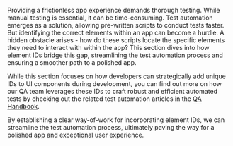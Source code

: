 
Providing a frictionless app experience demands thorough testing. While manual testing is essential, it can be time-consuming. Test automation emerges as a solution, allowing pre-written scripts to conduct tests faster. But identifying the correct elements within an app can become a hurdle. A hidden obstacle arises - how do these scripts locate the specific elements they need to interact with within the app? This section dives into how element IDs bridge this gap, streamlining the test automation process and ensuring a smoother path to a polished app. 

While this section focuses on how developers can strategically add unique IDs to UI components during development, you can find out more on how our QA team leverages these IDs to craft robust and efficient automated tests by checking out the related test automation articles in the [QA Handbook](https://infinum.com/handbook/qa/automation/general/general).

By establishing a clear way-of-work for incorporating element IDs, we can streamline the test automation process, ultimately paving the way for a polished app and exceptional user experience.
